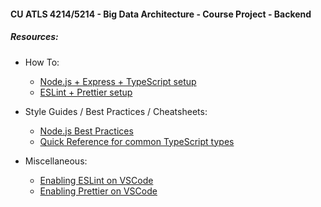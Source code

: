 #### CU ATLS 4214/5214 - Big Data Architecture - Course Project - Backend

##### Resources:
 - How To:
   - [Node.js + Express + TypeScript setup](https://blog.logrocket.com/how-to-set-up-node-typescript-express/)
   - [ESLint + Prettier setup](https://blog.tericcabrel.com/set-up-a-nodejs-project-with-typescript-eslint-and-prettier/)
 
 - Style Guides / Best Practices / Cheatsheets:
   - [Node.js Best Practices](https://github.com/goldbergyoni/nodebestpractices)
   - [Quick Reference for common TypeScript types](https://github.com/DefinitelyTyped/DefinitelyTyped)
 
 - Miscellaneous:
   - [Enabling ESLint on VSCode](https://marketplace.visualstudio.com/items?itemName=dbaeumer.vscode-eslint)
   - [Enabling Prettier on VSCode](https://marketplace.visualstudio.com/items?itemName=esbenp.prettier-vscode)